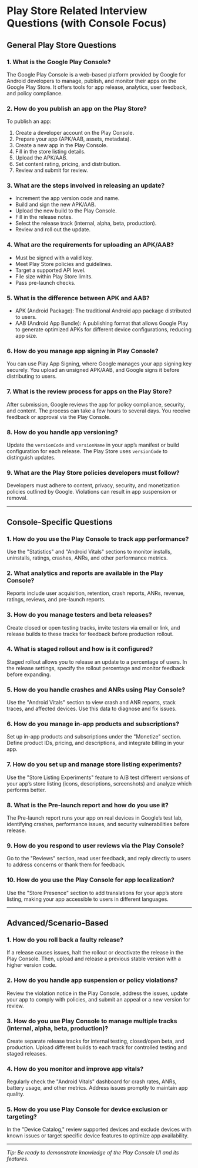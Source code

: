 # Play Store Related Interview Questions (with Console Focus)

## General Play Store Questions

### 1. What is the Google Play Console?
The Google Play Console is a web-based platform provided by Google for Android developers to manage, publish, and monitor their apps on the Google Play Store. It offers tools for app release, analytics, user feedback, and policy compliance.

### 2. How do you publish an app on the Play Store?
To publish an app:
1. Create a developer account on the Play Console.
2. Prepare your app (APK/AAB, assets, metadata).
3. Create a new app in the Play Console.
4. Fill in the store listing details.
5. Upload the APK/AAB.
6. Set content rating, pricing, and distribution.
7. Review and submit for review.

### 3. What are the steps involved in releasing an update?
- Increment the app version code and name.
- Build and sign the new APK/AAB.
- Upload the new build to the Play Console.
- Fill in the release notes.
- Select the release track (internal, alpha, beta, production).
- Review and roll out the update.

### 4. What are the requirements for uploading an APK/AAB?
- Must be signed with a valid key.
- Meet Play Store policies and guidelines.
- Target a supported API level.
- File size within Play Store limits.
- Pass pre-launch checks.

### 5. What is the difference between APK and AAB?
- APK (Android Package): The traditional Android app package distributed to users.
- AAB (Android App Bundle): A publishing format that allows Google Play to generate optimized APKs for different device configurations, reducing app size.

### 6. How do you manage app signing in Play Console?
You can use Play App Signing, where Google manages your app signing key securely. You upload an unsigned APK/AAB, and Google signs it before distributing to users.

### 7. What is the review process for apps on the Play Store?
After submission, Google reviews the app for policy compliance, security, and content. The process can take a few hours to several days. You receive feedback or approval via the Play Console.

### 8. How do you handle app versioning?
Update the `versionCode` and `versionName` in your app’s manifest or build configuration for each release. The Play Store uses `versionCode` to distinguish updates.

### 9. What are the Play Store policies developers must follow?
Developers must adhere to content, privacy, security, and monetization policies outlined by Google. Violations can result in app suspension or removal.

---

## Console-Specific Questions

### 1. How do you use the Play Console to track app performance?
Use the "Statistics" and "Android Vitals" sections to monitor installs, uninstalls, ratings, crashes, ANRs, and other performance metrics.

### 2. What analytics and reports are available in the Play Console?
Reports include user acquisition, retention, crash reports, ANRs, revenue, ratings, reviews, and pre-launch reports.

### 3. How do you manage testers and beta releases?
Create closed or open testing tracks, invite testers via email or link, and release builds to these tracks for feedback before production rollout.

### 4. What is staged rollout and how is it configured?
Staged rollout allows you to release an update to a percentage of users. In the release settings, specify the rollout percentage and monitor feedback before expanding.

### 5. How do you handle crashes and ANRs using Play Console?
Use the "Android Vitals" section to view crash and ANR reports, stack traces, and affected devices. Use this data to diagnose and fix issues.

### 6. How do you manage in-app products and subscriptions?
Set up in-app products and subscriptions under the "Monetize" section. Define product IDs, pricing, and descriptions, and integrate billing in your app.

### 7. How do you set up and manage store listing experiments?
Use the "Store Listing Experiments" feature to A/B test different versions of your app’s store listing (icons, descriptions, screenshots) and analyze which performs better.

### 8. What is the Pre-launch report and how do you use it?
The Pre-launch report runs your app on real devices in Google’s test lab, identifying crashes, performance issues, and security vulnerabilities before release.

### 9. How do you respond to user reviews via the Play Console?
Go to the "Reviews" section, read user feedback, and reply directly to users to address concerns or thank them for feedback.

### 10. How do you use the Play Console for app localization?
Use the "Store Presence" section to add translations for your app’s store listing, making your app accessible to users in different languages.

---

## Advanced/Scenario-Based

### 1. How do you roll back a faulty release?
If a release causes issues, halt the rollout or deactivate the release in the Play Console. Then, upload and release a previous stable version with a higher version code.

### 2. How do you handle app suspension or policy violations?
Review the violation notice in the Play Console, address the issues, update your app to comply with policies, and submit an appeal or a new version for review.

### 3. How do you use Play Console to manage multiple tracks (internal, alpha, beta, production)?
Create separate release tracks for internal testing, closed/open beta, and production. Upload different builds to each track for controlled testing and staged releases.

### 4. How do you monitor and improve app vitals?
Regularly check the "Android Vitals" dashboard for crash rates, ANRs, battery usage, and other metrics. Address issues promptly to maintain app quality.

### 5. How do you use Play Console for device exclusion or targeting?
In the "Device Catalog," review supported devices and exclude devices with known issues or target specific device features to optimize app availability.

---

*Tip: Be ready to demonstrate knowledge of the Play Console UI and its features.*